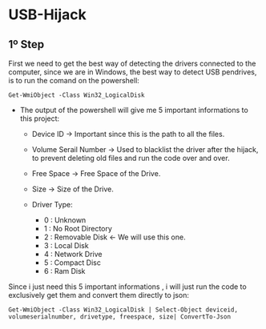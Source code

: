 # USB-Hijack
  
##  1º Step
 
 First we need to get the best way of detecting the drivers connected to the computer, since we are in Windows, the best way to detect USB pendrives, is to run the comand on the powershell:
 ```
 Get-WmiObject -Class Win32_LogicalDisk
 ```
+ The output of the powershell will give me 5 important informations to this project:
  + Device ID            -> Important since this is the path to all the files.
  + Volume Serail Number -> Used to blacklist the driver after the hijack, to prevent deleting old files and run the code over and over.
  + Free Space           -> Free Space of the Drive.
  + Size                 -> Size of the Drive.
  
  + Driver Type:
    + 0 : Unknown
    + 1 : No Root Directory
    + 2 : Removable Disk  <- We will use this one.
    + 3 : Local Disk
    + 4 : Network Drive
    + 5 : Compact Disc
    + 6 : Ram Disk

Since i just need this 5 important informations , i will just run the code to exclusively get them and convert them directly to json:
 ```
 Get-WmiObject -Class Win32_LogicalDisk | Select-Object deviceid, volumeserialnumber, drivetype, freespace, size| ConvertTo-Json
 ```


